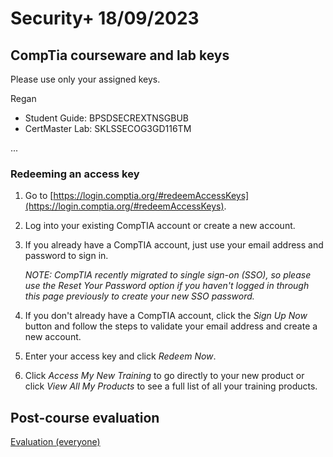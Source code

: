 
# Security+ 18/09/2023

## CompTia courseware and lab keys

Please use only your assigned keys.

Regan

- Student Guide: BPSDSECREXTNSGBUB
- CertMaster Lab: SKLSSECOG3GD116TM

...

### Redeeming an access key

1. Go to [https://login.comptia.org/#redeemAccessKeys](https://login.comptia.org/#redeemAccessKeys).
2. Log into your existing CompTIA account or create a new account.
3. If you already have a CompTIA account, just use your email address and password to sign in.

    *NOTE: CompTIA recently migrated to single sign-on (SSO), so please use the Reset Your Password option if you haven't logged in through this page previously to create your new SSO password.*
4. If you don't already have a CompTIA account, click the *Sign Up Now* button and follow the steps to validate your email address and create a new account.
5. Enter your access key and click *Redeem Now*.
6. Click *Access My New Training* to go directly to your new product or click *View All My Products* to see a full list of all your training products.

## Post-course evaluation

[Evaluation (everyone)](https://www.metricsthatmatter.com/auldct47)
